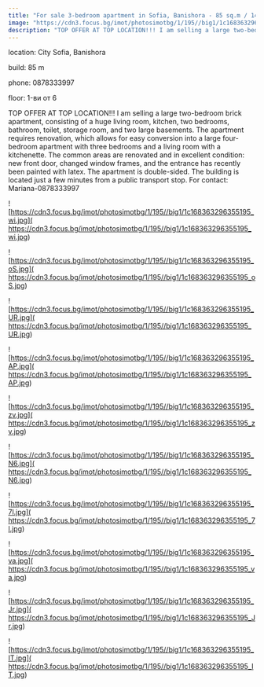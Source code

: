 ```yaml
---
title: "For sale 3-bedroom apartment in Sofia, Banishora - 85 sq.m / 149,900 EUR :: imot.bg Ad"
image: "https://cdn3.focus.bg/imot/photosimotbg/1/195//big1/1c168363296355195_I6.jpg"
description: "TOP OFFER AT TOP LOCATION!!! I am selling a large two-bedroom brick apartment, consisting of a huge living room, kitchen, two bedrooms, bathroom, toilet, storage room, and two large basements. The apartment requires renovation, which allows for easy conversion into a large four-bedroom apartment with three bedrooms and a living room with a kitchenette. The common areas are renovated and in excellent condition: new front door, changed window frames, and the entrance has recently been painted with latex. The apartment is double-sided. The building is located just a few minutes from a public transport stop. For contact: Mariana-0878333997"
---
```


location: City Sofia, Banishora

build: 85 m

phone: 0878333997

floor: 1-ви от 6

TOP OFFER AT TOP LOCATION!!! I am selling a large two-bedroom brick apartment, consisting of a huge living room, kitchen, two bedrooms, bathroom, toilet, storage room, and two large basements. The apartment requires renovation, which allows for easy conversion into a large four-bedroom apartment with three bedrooms and a living room with a kitchenette. The common areas are renovated and in excellent condition: new front door, changed window frames, and the entrance has recently been painted with latex. The apartment is double-sided. The building is located just a few minutes from a public transport stop. For contact: Mariana-0878333997


![https://cdn3.focus.bg/imot/photosimotbg/1/195//big1/1c168363296355195_wi.jpg]( https://cdn3.focus.bg/imot/photosimotbg/1/195//big1/1c168363296355195_wi.jpg)


![https://cdn3.focus.bg/imot/photosimotbg/1/195//big1/1c168363296355195_oS.jpg]( https://cdn3.focus.bg/imot/photosimotbg/1/195//big1/1c168363296355195_oS.jpg)


![https://cdn3.focus.bg/imot/photosimotbg/1/195//big1/1c168363296355195_UR.jpg]( https://cdn3.focus.bg/imot/photosimotbg/1/195//big1/1c168363296355195_UR.jpg)


![https://cdn3.focus.bg/imot/photosimotbg/1/195//big1/1c168363296355195_AP.jpg]( https://cdn3.focus.bg/imot/photosimotbg/1/195//big1/1c168363296355195_AP.jpg)


![https://cdn3.focus.bg/imot/photosimotbg/1/195//big1/1c168363296355195_zv.jpg]( https://cdn3.focus.bg/imot/photosimotbg/1/195//big1/1c168363296355195_zv.jpg)


![https://cdn3.focus.bg/imot/photosimotbg/1/195//big1/1c168363296355195_N6.jpg]( https://cdn3.focus.bg/imot/photosimotbg/1/195//big1/1c168363296355195_N6.jpg)


![https://cdn3.focus.bg/imot/photosimotbg/1/195//big1/1c168363296355195_7l.jpg]( https://cdn3.focus.bg/imot/photosimotbg/1/195//big1/1c168363296355195_7l.jpg)


![https://cdn3.focus.bg/imot/photosimotbg/1/195//big1/1c168363296355195_va.jpg]( https://cdn3.focus.bg/imot/photosimotbg/1/195//big1/1c168363296355195_va.jpg)


![https://cdn3.focus.bg/imot/photosimotbg/1/195//big1/1c168363296355195_Jr.jpg]( https://cdn3.focus.bg/imot/photosimotbg/1/195//big1/1c168363296355195_Jr.jpg)


![https://cdn3.focus.bg/imot/photosimotbg/1/195//big1/1c168363296355195_IT.jpg]( https://cdn3.focus.bg/imot/photosimotbg/1/195//big1/1c168363296355195_IT.jpg)


